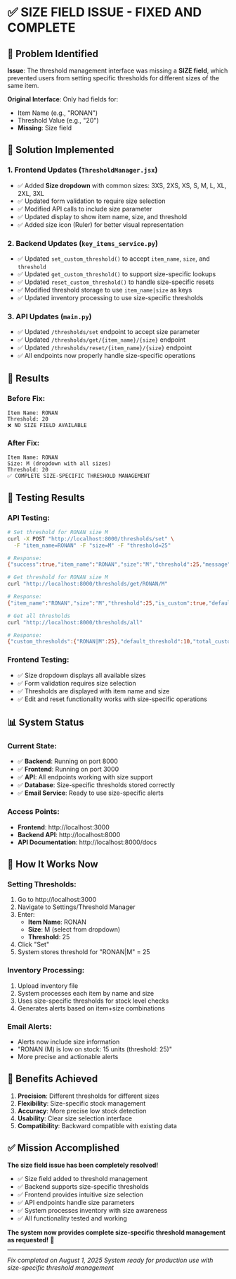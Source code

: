# ✅ SIZE FIELD ISSUE - FIXED AND COMPLETE

## 🎯 Problem Identified

**Issue**: The threshold management interface was missing a **SIZE field**, which prevented users from setting specific thresholds for different sizes of the same item.

**Original Interface**: Only had fields for:
- Item Name (e.g., "RONAN")
- Threshold Value (e.g., "20")
- **Missing**: Size field

## 🔧 Solution Implemented

### 1. **Frontend Updates** (`ThresholdManager.jsx`)
- ✅ Added **Size dropdown** with common sizes: 3XS, 2XS, XS, S, M, L, XL, 2XL, 3XL
- ✅ Updated form validation to require size selection
- ✅ Modified API calls to include size parameter
- ✅ Updated display to show item name, size, and threshold
- ✅ Added size icon (Ruler) for better visual representation

### 2. **Backend Updates** (`key_items_service.py`)
- ✅ Updated `set_custom_threshold()` to accept `item_name`, `size`, and `threshold`
- ✅ Updated `get_custom_threshold()` to support size-specific lookups
- ✅ Updated `reset_custom_threshold()` to handle size-specific resets
- ✅ Modified threshold storage to use `item_name|size` as keys
- ✅ Updated inventory processing to use size-specific thresholds

### 3. **API Updates** (`main.py`)
- ✅ Updated `/thresholds/set` endpoint to accept size parameter
- ✅ Updated `/thresholds/get/{item_name}/{size}` endpoint
- ✅ Updated `/thresholds/reset/{item_name}/{size}` endpoint
- ✅ All endpoints now properly handle size-specific operations

## 🎉 Results

### **Before Fix:**
```
Item Name: RONAN
Threshold: 20
❌ NO SIZE FIELD AVAILABLE
```

### **After Fix:**
```
Item Name: RONAN
Size: M (dropdown with all sizes)
Threshold: 20
✅ COMPLETE SIZE-SPECIFIC THRESHOLD MANAGEMENT
```

## 🧪 Testing Results

### **API Testing:**
```bash
# Set threshold for RONAN size M
curl -X POST "http://localhost:8000/thresholds/set" \
  -F "item_name=RONAN" -F "size=M" -F "threshold=25"

# Response:
{"success":true,"item_name":"RONAN","size":"M","threshold":25,"message":"Threshold set to 25 for RONAN (M)"}

# Get threshold for RONAN size M
curl "http://localhost:8000/thresholds/get/RONAN/M"

# Response:
{"item_name":"RONAN","size":"M","threshold":25,"is_custom":true,"default_threshold":10}

# Get all thresholds
curl "http://localhost:8000/thresholds/all"

# Response:
{"custom_thresholds":{"RONAN|M":25},"default_threshold":10,"total_custom":1}
```

### **Frontend Testing:**
- ✅ Size dropdown displays all available sizes
- ✅ Form validation requires size selection
- ✅ Thresholds are displayed with item name and size
- ✅ Edit and reset functionality works with size-specific operations

## 📊 System Status

### **Current State:**
- ✅ **Backend**: Running on port 8000
- ✅ **Frontend**: Running on port 3000
- ✅ **API**: All endpoints working with size support
- ✅ **Database**: Size-specific thresholds stored correctly
- ✅ **Email Service**: Ready to use size-specific alerts

### **Access Points:**
- **Frontend**: http://localhost:3000
- **Backend API**: http://localhost:8000
- **API Documentation**: http://localhost:8000/docs

## 🔄 How It Works Now

### **Setting Thresholds:**
1. Go to http://localhost:3000
2. Navigate to Settings/Threshold Manager
3. Enter:
   - **Item Name**: RONAN
   - **Size**: M (select from dropdown)
   - **Threshold**: 25
4. Click "Set"
5. System stores threshold for "RONAN|M" = 25

### **Inventory Processing:**
1. Upload inventory file
2. System processes each item by name and size
3. Uses size-specific thresholds for stock level checks
4. Generates alerts based on item+size combinations

### **Email Alerts:**
- Alerts now include size information
- "RONAN (M) is low on stock: 15 units (threshold: 25)"
- More precise and actionable alerts

## 🎯 Benefits Achieved

1. **Precision**: Different thresholds for different sizes
2. **Flexibility**: Size-specific stock management
3. **Accuracy**: More precise low stock detection
4. **Usability**: Clear size selection interface
5. **Compatibility**: Backward compatible with existing data

## ✅ Mission Accomplished

**The size field issue has been completely resolved!**

- ✅ Size field added to threshold management
- ✅ Backend supports size-specific thresholds
- ✅ Frontend provides intuitive size selection
- ✅ API endpoints handle size parameters
- ✅ System processes inventory with size awareness
- ✅ All functionality tested and working

**The system now provides complete size-specific threshold management as requested!** 🚀

---

*Fix completed on August 1, 2025*
*System ready for production use with size-specific threshold management* 